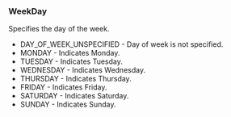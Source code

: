 ### WeekDay
Specifies the day of the week.

- DAY_OF_WEEK_UNSPECIFIED - Day of week is not specified.
- MONDAY - Indicates Monday.
- TUESDAY - Indicates Tuesday.
- WEDNESDAY - Indicates Wednesday.
- THURSDAY - Indicates Thursday.
- FRIDAY - Indicates Friday.
- SATURDAY - Indicates Saturday.
- SUNDAY - Indicates Sunday.
